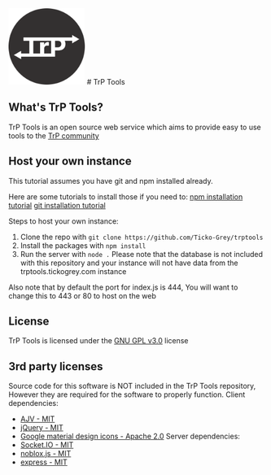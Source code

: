 <img src="https://raw.githubusercontent.com/Ticko-Grey/trptools/master/Content/SiteContent/icon.png" alt="drawing" width="150"/>
# TrP Tools

## What's TrP Tools?
TrP Tools is an open source web service which aims to provide easy to use tools to the [TrP community](https://www.roblox.com/groups/4572671/Trolleybuses-Fan-Group)
## Host your own instance
This tutorial assumes you have git and npm installed already. 

Here are some tutorials to install those if you need to:
[npm installation tutorial](https://docs.npmjs.com/downloading-and-installing-node-js-and-npm)
[git installation tutorial](https://git-scm.com/book/en/v2/Getting-Started-Installing-Git) 

Steps to host your own instance:
1) Clone the repo with ``git clone https://github.com/Ticko-Grey/trptools``
2) Install the packages with ``npm install``
3) Run the server with ``node .``
Please note that the database is not included with this repository and your instance will not have data from the trptools.tickogrey.com instance

Also note that by default the port for index.js is 444, You will want to change this to 443 or 80 to host on the web
## License
TrP Tools is licensed under the [GNU GPL v3.0](https://choosealicense.com/licenses/gpl-3.0/) license
## 3rd party licenses
Source code for this software is NOT included in the TrP Tools repository, However they are required for the software to properly function.
Client dependencies:
- [AJV - MIT](https://ajv.js.org/license.html)
- [jQuery - MIT](https://jquery.com/license/)
- [Google material design icons - Apache 2.0](https://github.com/google/material-design-icons/blob/master/LICENSE)
Server dependencies:
- [Socket.IO - MIT](https://github.com/socketio/socket.io/blob/main/LICENSE)
- [noblox.js - MIT](https://github.com/noblox/noblox.js/blob/master/LICENSE)
- [express - MIT](https://github.com/expressjs/express/blob/master/LICENSE)